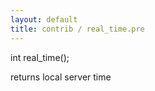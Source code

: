 ```yaml
---
layout: default
title: contrib / real_time.pre
---
```


int real_time();

returns local server time

